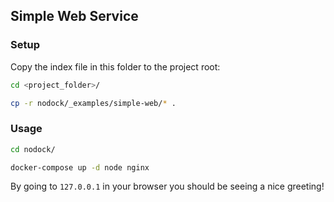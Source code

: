 ## Simple Web Service

### Setup

Copy the index file in this folder to the project root:

```bash
cd <project_folder>/

cp -r nodock/_examples/simple-web/* .
```

### Usage

```bash
cd nodock/

docker-compose up -d node nginx
```

By going to `127.0.0.1` in your browser you should be seeing a nice greeting!
